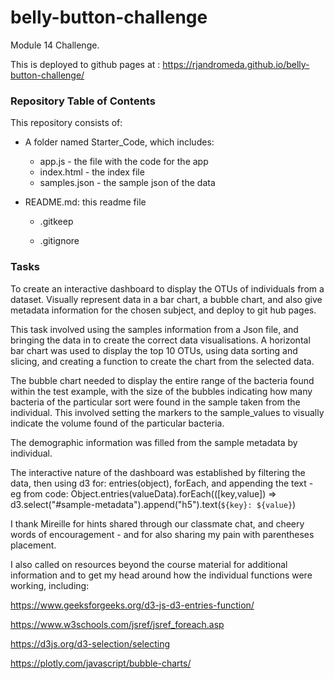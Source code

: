 # belly-button-challenge

Module 14 Challenge.

This is deployed to github pages at : https://rjandromeda.github.io/belly-button-challenge/

### Repository Table of Contents

This repository consists of:

- A folder named Starter_Code, which includes: 

  - app.js - the file with the code for the app
  - index.html - the index file
  - samples.json - the sample json of the data

- README.md: this readme file

  - .gitkeep

  - .gitignore

### Tasks

To create an interactive dashboard to display the OTUs of individuals from a dataset. Visually represent data in a bar chart, a bubble chart, and also give metadata information for the chosen subject, and deploy to git hub pages.

This task involved using the samples information from a Json file, and bringing the data in to create the correct data visualisations. A horizontal bar chart was used to display the top 10 OTUs, using data sorting and slicing, and creating a function to create the chart from the selected data.

The bubble chart needed to display the entire range of the bacteria found within the test example, with the size of the bubbles indicating how many bacteria of the particular sort were found in the sample taken from the individual. This involved setting the markers to the sample_values to visually indicate the volume found of the particular bacteria.

The demographic information was filled from the sample metadata by individual. 

The interactive nature of the dashboard was established by filtering the data, then using d3 for:  entries(object), forEach, and appending the text - eg from code: Object.entries(valueData).forEach(([key,value]) =>  d3.select("#sample-metadata").append("h5").text(`${key}: ${value}`)

I thank Mireille for hints shared through our classmate chat, and cheery words of encouragement - and for also sharing my pain with parentheses placement.

I also called on resources beyond the course material for additional information and to get my head around how the individual functions were working, including:

https://www.geeksforgeeks.org/d3-js-d3-entries-function/

https://www.w3schools.com/jsref/jsref_foreach.asp

https://d3js.org/d3-selection/selecting

https://plotly.com/javascript/bubble-charts/

